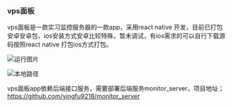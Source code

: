 ### vps面板
vps面板是一款实习监控服务器的一款app，采用react native 开发，目前已打包安卓安卓包，ios安装方式安卓比较特殊，暂未调试，有ios需求的可以自行下载源码按照react native 打包ios方式打包。


![运行图片]("https://markdown.com.cn/assets/img/philly-magic-garden.9c0b4415.jpg")

![本地路径](https://markdown.com.cn/assets/img/philly-magic-garden.9c0b4415.jpg "相对路径演示")


vps面板app依赖后端接口服务，需要部署后端服务monitor_server，项目地址；https://github.com/yingfu9218/monitor_server

